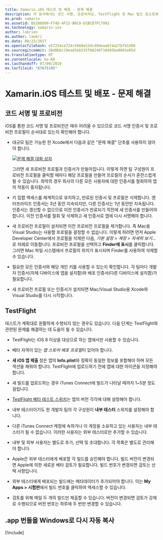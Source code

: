 ```yaml
---
title: Xamarin.iOS 테스트 및 배포 - 문제 해결
description: 이 문서에서는 코드 서명, 프로비저닝, TestFlight 및 Mac 빌드 호스트에서 Windows로 iOS 앱 번들 복사와 관련된 문제 해결 팁을 제공합니다.
ms.prod: xamarin
ms.assetid: 65286D09-F74D-4F22-B6CD-D1BCD7FC7992
ms.technology: xamarin-ios
author: lobrien
ms.author: laobri
ms.date: 08/23/2017
ms.openlocfilehash: e57254ce724c5660e53dcd9deaa0f4a27bf91400
ms.sourcegitcommit: 58d8bbc19ead3eb535fb8248710d93ba0892e05d
ms.translationtype: HT
ms.contentlocale: ko-KR
ms.lasthandoff: 07/09/2019
ms.locfileid: "67675195"
---
```

# <a name="xamarinios-testing-and-deployment---troubleshooting"></a>Xamarin.iOS 테스트 및 배포 - 문제 해결

## <a name="code-signing--provisioning"></a>코드 서명 및 프로비전

iOS를 통한 코드 서명 및 프로비전은 매우 어려울 수 있으므로 코드 서명 인증서 및 프로비전 프로필이 순서대로 있는지 확인해야 합니다.

* 대규모 팀은 가능한 한 Xcode에서 다음과 같은 "문제 해결" 단추를 사용하지 않아야 합니다.

    [![](troubleshooting-images/fixissue.png "문제 해결 대화 상자")](troubleshooting-images/fixissue.png#lightbox)

    그러면 새 프로비전 프로필과 인증서가 만들어집니다. 이렇게 하면 팀 구성원이 프로비전 프로필을 클릭할 때마다 해당 프로필을 만들어 프로필의 순서가 혼란스럽게 될 수 있습니다. 최악의 경우 회사의 다른 모든 사용자에 대한 인증서를 철회하여 앱의 작동이 중지됩니다.

* 키 집합 액세스를 체계적으로 유지하고, 만료된 인증서 및 프로필은 삭제합니다. 엔터프라이즈 인증서는 3년 동안 지속되지만, 다른 인증서는 1년 동안만 지속됩니다. 인증서는 갱신할 수 없으므로 이전 인증서가 만료되기 직전에 새 인증서를 만들어야 합니다. 이전 인증서를 철회 및 삭제하고 새 인증서로 앱에 다시 서명해야 합니다.

* 새 프로비전 프로필이 설치되면 이전 프로비전 프로필을 제거합니다. 즉 Mac용 Visual Studio는 사용할 프로필을 결정할 수 없습니다. 이렇게 하려면 먼저 Apple Developer Center에서 프로필을 삭제한 다음, *기본 설정 > 계정 > 자세히 보기...* 로 차례로 이동합니다. 프로비전 프로필을 선택하고 **Finder에 표시**를 클릭합니다. 그러면 Mac 파일 시스템에서 프로필의 위치가 표시되며 Finder를 사용하여 삭제할 수 있습니다.

* 필요한 모든 인증서와 해당 개인 키를 사용할 수 있는지 확인합니다. 각 팀마다 개발자 인증서(자체 디바이스에 앱을 설치함)와 배포 인증서(다른 디바이스에 설치함)가 필요합니다.

* 새 프로비전 프로필 또는 인증서가 설치되면 Mac/Visual Studio용 Xcode와 Visual Studio를 다시 시작합니다.

## <a name="testflight"></a>TestFlight

테스트가 계획대로 원활하게 수행되지 않는 경우도 있습니다.  다음 단계는 TestFlight와 관련된 문제를 해결하는 데 도움이 될 수 있습니다.

- TestFlight는 iOS 8 이상을 대상으로 하는 앱에서만 사용할 수 있습니다.

- 베타 자격이 있는 *앱 스토어 배포 프로필*이 있어야 합니다.

- **새 iOS 앱 제출** 창은 앱의 **Info.plist**와 정확히 동일한 정보를 포함해야 하며 모든 섹션을 채워야 합니다. TestFlight에 업로드하기 전에 앱에 대한 아이콘을 지정해야 합니다.

- 새 빌드를 업로드하는 경우 iTunes Connect에 빌드가 나타날 때까지 1~5분 정도 걸립니다.

- [TestFlight 베타 테스트 스위치](~/ios/deploy-test/testflight.md#beta-testing)는 앱의 버전 각각에 대해 설정해야 합니다.

- 내부 테스터이기도 한 개발자 팀의 각 구성원이 **내부 테스터** 스위치를 설정해야 합니다.

- 다른 iTunes Connect 계정에 속하거나 이 계정을 소유하고 있는 사용자는 내부 테스터가 될 수 없습니다. 이러한 사용자는 외부 테스터로만 추가할 수 있습니다.

- 내부 및 외부 사용자는 별도로 추가, 선택 및 초대합니다. 각 목록은 별도로 관리해야 합니다.

- Apple은 외부 테스터에게 배포할 각 빌드를 승인해야 합니다. 빌드 버전이 변경되면 Apple에 의한 새로운 베타 검토가 필요합니다. 빌드 번호가 변경되면 검토는 선택 사항입니다.

- 외부 테스터에게 배포되는 빌드에는 메타데이터가 추가되어야 합니다. 이는 **My Apps > 시험판**에서 빌드 번호를 클릭하여 액세스할 수 있습니다.

- 검토를 위해 매일 두 개의 빌드만 제출할 수 있습니다. 버전이 변경되면 검토가 강제로 수행되므로 버전 번호는 하루에 두 번만 변경할 수 있습니다.

<a name="Automatically_copy_app_bundles_back_to_Windows" />

## <a name="automatically-copy-app-bundles-back-to-windows"></a>.app 번들을 Windows로 다시 자동 복사

[!include[](~/ios/includes/copy-app-bundle-to-windows.md)]

